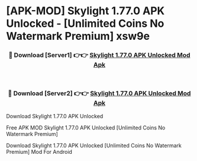 # [APK-MOD] Skylight 1.77.0 APK Unlocked - [Unlimited Coins No Watermark Premium] xsw9e



<div align="center">
<h3>🔴 Download [Server1] 👉👉 <a href="https://momento.my/?title=Skylight_1.77.0_APK_Unlocked">Skylight 1.77.0 APK Unlocked Mod Apk</a></h3><br>

<h3>🔴 Download [Server2] 👉👉 <a href="https://momento.my/?title=Skylight_1.77.0_APK_Unlocked">Skylight 1.77.0 APK Unlocked Mod Apk</a></h3>
</div>



Download Skylight 1.77.0 APK Unlocked 

Free APK MOD Skylight 1.77.0 APK Unlocked [Unlimited Coins No Watermark Premium]

Download Skylight 1.77.0 APK Unlocked [Unlimited Coins No Watermark Premium] Mod For Android
